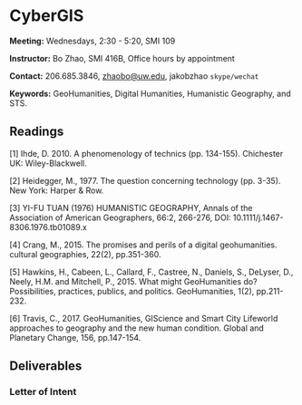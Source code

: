 # CyberGIS

**Meeting:** Wednesdays, 2:30 - 5:20, SMI 109

**Instructor:** Bo Zhao, SMI 416B, Office hours by appointment

**Contact:** 206.685.3846, zhaobo@uw.edu, jakobzhao `skype/wechat`

**Keywords:** GeoHumanities, Digital Humanities, Humanistic Geography, and STS.

## Readings

[1] Ihde, D. 2010. A phenomenology of technics (pp. 134-155). Chichester UK: Wiley-Blackwell.

[2] Heidegger, M., 1977. The question concerning technology (pp. 3-35). New York: Harper & Row.

[3] YI-FU TUAN (1976) HUMANISTIC GEOGRAPHY, Annals of the Association of American Geographers, 66:2, 266-276, DOI: 10.1111/j.1467-8306.1976.tb01089.x

[4] Crang, M., 2015. The promises and perils of a digital geohumanities. cultural geographies, 22(2), pp.351-360.

[5] Hawkins, H., Cabeen, L., Callard, F., Castree, N., Daniels, S., DeLyser, D., Neely, H.M. and Mitchell, P., 2015. What might GeoHumanities do? Possibilities, practices, publics, and politics. GeoHumanities, 1(2), pp.211-232.

[6] Travis, C., 2017. GeoHumanities, GIScience and Smart City Lifeworld approaches to geography and the new human condition. Global and Planetary Change, 156, pp.147-154.

## Deliverables

### Letter of Intent

